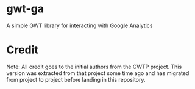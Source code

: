 gwt-ga
======

A simple GWT library for interacting with Google Analytics

Credit
======

Note: All credit goes to the initial authors from the GWTP project. This version was
extracted from that project some time ago and has migrated from project to project before
landing in this repository.

